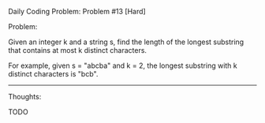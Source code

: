 Daily Coding Problem: Problem #13 [Hard] 

Problem:

Given an integer k and a string s, find the length of the longest substring that contains at most k distinct characters.

For example, given s = "abcba" and k = 2, the longest substring with k distinct characters is "bcb".


----------------------------------------------------------------------------------------------

Thoughts:

TODO